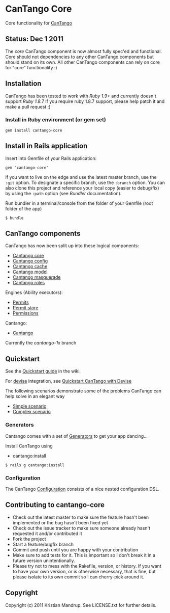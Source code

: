 # CanTango Core

Core functionality for [CanTango](https://github.com/kristianmandrup/cantango)

## Status: Dec 1 2011

The *core* CanTango component is now almost fully spec'ed and functional. Core should not dependencies to any other CanTango components but should stand on its own. All other CanTango components can rely on core for "core" functionality :)

## Installation

CanTango has been tested to work with _Ruby 1.9+_ and currently doesn't support _Ruby 1.8.7_
If you require ruby 1.8.7 support, please help patch it and make a pull request ;)

### Install in Ruby environment (or gem set)

`gem install cantango-core`

## Install in Rails application

Insert into Gemfile of your Rails application:

`gem 'cantango-core'`

If you want to live on the edge and use the latest master branch, use the `:git` option. To designate a specific branch, use the `:branch` option. You can also clone this project and reference your local copy (easier to debug/fix) by using the `:path` option (see *Bundler* documentation).

Run bundler in a terminal/console from the folder of your Gemfile (root folder of the app)

`$ bundle`

## CanTango components

CanTango has now been split up into these logical components:

* [Cantango core](https://github.com/kristianmandrup/cantango-core)
* [Cantango config](https://github.com/kristianmandrup/cantango-config)
* [Cantango cache](https://github.com/kristianmandrup/cantango-cache)
* [Cantango model](https://github.com/kristianmandrup/cantango-model)
* [Cantango masquerade](https://github.com/kristianmandrup/cantango-masquerade)
* [Cantango roles](https://github.com/kristianmandrup/cantango-roles)

Engines (Ability executors):

* [Permits](https://github.com/kristianmandrup/cantango-permits)
* [Permit store](https://github.com/kristianmandrup/cantango-permit_store)
* [Permissions](https://github.com/kristianmandrup/cantango-permissions)

Cantango:

* [Cantango](https://github.com/kristianmandrup/cantango)

Currently the _cantango-1x_ branch

## Quickstart

See the [Quickstart guide](https://github.com/kristianmandrup/cantango/wiki/Quickstart) in the wiki.

For [devise](https://github.com/plataformatec/devise) integration, see [Quickstart CanTango with Devise](https://github.com/kristianmandrup/cantango/wiki/Quickstart-cantango-with-devise)

The following scenarios demonstrate some of the problems CanTango can help solve in an elegant way

* [Simple scenario](https://github.com/kristianmandrup/cantango/wiki/Simple-scenario)
* [Complex scenario](https://github.com/kristianmandrup/cantango/wiki/Complex-scenario)

### Generators

Cantango comes with a set of [Generators](https://github.com/kristianmandrup/cantango/wiki/Generators) to get your app dancing...

Install CanTango using

* cantango:install

`$ rails g cantango:install`

### Configuration

The CanTango [Configuration](https://github.com/kristianmandrup/cantango/wiki/Configuration) consists of a nice nested configuration DSL.

## Contributing to cantango-core
 
* Check out the latest master to make sure the feature hasn't been implemented or the bug hasn't been fixed yet
* Check out the issue tracker to make sure someone already hasn't requested it and/or contributed it
* Fork the project
* Start a feature/bugfix branch
* Commit and push until you are happy with your contribution
* Make sure to add tests for it. This is important so I don't break it in a future version unintentionally.
* Please try not to mess with the Rakefile, version, or history. If you want to have your own version, or is otherwise necessary, that is fine, but please isolate to its own commit so I can cherry-pick around it.

## Copyright

Copyright (c) 2011 Kristian Mandrup. See LICENSE.txt for
further details.

